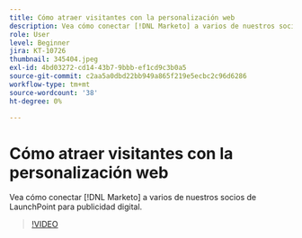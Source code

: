 ```yaml
---
title: Cómo atraer visitantes con la personalización web
description: Vea cómo conectar [!DNL Marketo] a varios de nuestros socios de LaunchPoint para publicidad digital.
role: User
level: Beginner
jira: KT-10726
thumbnail: 345404.jpeg
exl-id: 4bd03272-cd14-43b7-9bbb-ef1cd9c3b0a5
source-git-commit: c2aa5a0dbd22bb949a865f219e5ecbc2c96d6286
workflow-type: tm+mt
source-wordcount: '38'
ht-degree: 0%

---
```


# Cómo atraer visitantes con la personalización web

Vea cómo conectar [!DNL Marketo] a varios de nuestros socios de LaunchPoint para publicidad digital.

>[!VIDEO](https://video.tv.adobe.com/v/345404/?quality=12&learn=on)
